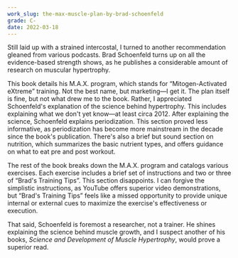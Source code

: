 ```yaml
---
work_slug: the-max-muscle-plan-by-brad-schoenfeld
grade: C-
date: 2022-03-18
---
```


Still laid up with a strained intercostal, I turned to another recommendation gleaned from various podcasts. Brad Schoenfeld turns up on all the evidence-based strength shows, as he publishes a considerable amount of research on muscular hypertrophy.

<!-- end -->

This book details his M.A.X. program, which stands for “Mitogen-Activated eXtreme” training. Not the best name, but marketing—I get it. The plan itself is fine, but not what drew me to the book. Rather, I appreciated Schoenfeld's explanation of the science behind hypertrophy. This includes explaining what we don't yet know—at least circa 2012. After explaining the science, Schoenfeld explains periodization. This section proved less informative, as periodization has become more mainstream in the decade since the book's publication. There's also a brief but sound section on nutrition, which summarizes the basic nutrient types, and offers guidance on what to eat pre and post workout.

The rest of the book breaks down the M.A.X. program and catalogs various exercises. Each exercise includes a brief set of instructions and two or three of “Brad's Training Tips”. This section disappoints. I can forgive the simplistic instructions, as YouTube offers superior video demonstrations, but “Brad's Training Tips” feels like a missed opportunity to provide unique internal or external cues to maximize the exercise's effectiveness or execution.

That said, Schoenfeld is foremost a researcher, not a trainer. He shines explaining the science behind muscle growth, and I suspect another of his books, <span data-work-slug="science-and-development-of-muscle-hypertrophy-by-brad-schoenfeld">_Science and Development of Muscle Hypertrophy_</span>, would prove a superior read.
